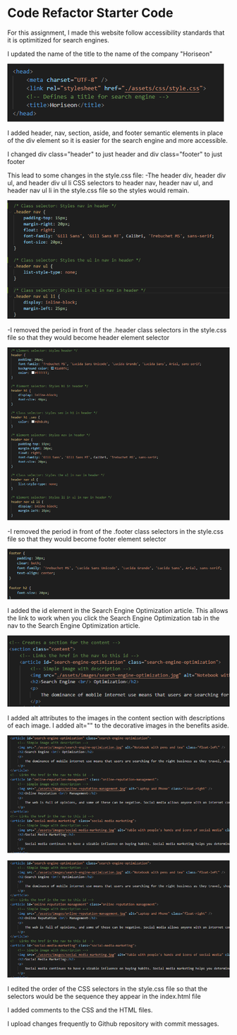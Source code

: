# Code Refactor Starter Code
For this assignment, I made this website follow accessibility standards that it is optimitized for search engines.

I updated the name of the title to the name of the company "Horiseon"

![title-change](Develop/assets/images/title-change.png)

I added header, nav, section, aside, and footer semantic elements in place of the div element so it is easier for the search engine and more accessible.

I changed div class="header" to just header and div class="footer" to just footer

This lead to some changes in the style.css file:
-The header div, header div ul, and header div ul li CSS selectors to header nav, header nav ul, and header nav ul li in the style.css file so the styles would remain.

![changing-div-to-nav](Develop/assets/images/changing-div-to-nav.png)

-I removed the period in front of the .header class selectors in the style.css file so that they would become header element selector

![changing-div-class-header-to-header](Develop/assets/images/changing-div-class-header-to-header.png)

-I removed the period in front of the .footer class selectors in the style.css file so that they would become footer element selector

![changing-div-class-footer-to-footer](Develop/assets/images/changing-div-class-footer-to-footer.png)

I added the id element in the Search Engine Optimization article.  This allows the link to work when you click the Search Engine Optimization tab in the nav to the Search Engine Optimization article. 

![linking-href-to-id](Develop/assets/images/linking-href-to-id.png)

I added alt attributes to the images in the content section with descriptions of each image.  I added alt="" to the decorative images in the benefits aside.

![add-alt-to-image.png](Develop/assets/images/add-alt-to-image.png)

![adding-alt-blank-to-img.png](Develop/assets/images/add-alt-to-image.png)

I edited the order of the CSS selectors in the style.css file so that the selectors would be the sequence they appear in the index.html file

I added comments to the CSS and the HTML files.

I upload changes frequently to Github repository with commit messages.
